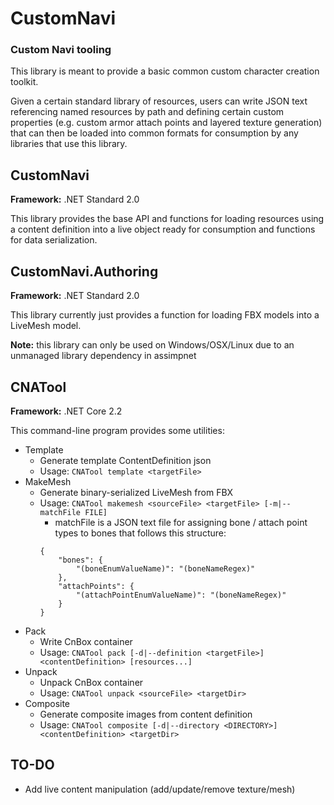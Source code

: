 # CustomNavi
### Custom Navi tooling

This library is meant to provide a basic common custom character creation toolkit.

Given a certain standard library of resources, users can write JSON text referencing named resources by path and defining certain custom properties (e.g. custom armor attach points and layered texture generation) that can then be loaded into common formats for consumption by any libraries that use this library.

## CustomNavi

**Framework:** .NET Standard 2.0

This library provides the base API and functions for loading resources using a content definition into a live object ready for consumption and functions for data serialization.

## CustomNavi.Authoring

**Framework:** .NET Standard 2.0

This library currently just provides a function for loading FBX models into a LiveMesh model.

**Note:** this library can only be used on Windows/OSX/Linux due to an unmanaged library dependency in assimpnet

## CNATool

**Framework:** .NET Core 2.2

This command-line program provides some utilities:
* Template
  - Generate template ContentDefinition json
  - Usage: `CNATool template <targetFile>`
* MakeMesh
  - Generate binary-serialized LiveMesh from FBX
  - Usage: `CNATool makemesh <sourceFile> <targetFile> [-m|--matchFile FILE]`
    - matchFile is a JSON text file for assigning bone / attach point types to bones that follows this structure:
    ```
    {
        "bones": {
            "(boneEnumValueName)": "(boneNameRegex)"
        },
        "attachPoints": {
            "(attachPointEnumValueName)": "(boneNameRegex)"
        }
    }
    ```
* Pack
  - Write CnBox container
  - Usage: `CNATool pack [-d|--definition <targetFile>] <contentDefinition> [resources...]`
* Unpack
  - Unpack CnBox container
  - Usage: `CNATool unpack <sourceFile> <targetDir>`
* Composite
  - Generate composite images from content definition
  - Usage: `CNATool composite [-d|--directory <DIRECTORY>] <contentDefinition> <targetDir>`
## TO-DO

* Add live content manipulation (add/update/remove texture/mesh)
